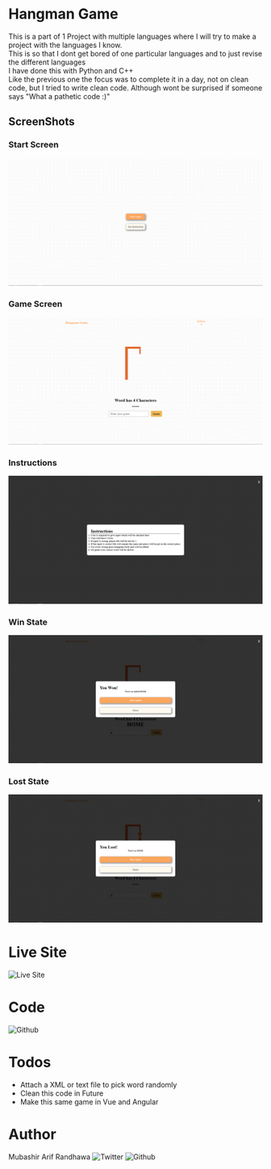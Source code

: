 # Hangman Game

This is a part of 1 Project with multiple languages where I will try to make a project with the languages I know.
<br/>
This is so that I dont get bored of one particular languages and to just revise the different languages
<br/>
I have done this with Python and C++
<br/>
Like the previous one the focus was to complete it in a day, not on clean code, but I tried to write clean code. Although wont be surprised if someone says "What a pathetic code :)"
<br/>

## ScreenShots

### Start Screen

![Hangman Game ScreenShots](./Screenshots/mainscreen.png)

### Game Screen

![Hangman Game ScreenShots](./Screenshots/Gamescreen.jpg)

### Instructions

![Hangman Game ScreenShots](./Screenshots/instructions.png)

### Win State

![Hangman Game ScreenShots](./Screenshots/Win.png)

### Lost State

![Hangman Game ScreenShots](./Screenshots/lost.png)

# Live Site

![Live Site](https://hangman-game-mubashir.surge.sh/)

# Code

![Github](https://github.com/MubashirArifRandhawa/One-Project-Multiple-Languages)

# Todos

<ul>
    <li>Attach a XML or text file to pick word randomly</li>
    <li>Clean this code in Future</li>
    <li>Make this same game in Vue and Angular</li>
</ul>

# Author

Mubashir Arif Randhawa
![Twitter](https://twitter.com/Mubashi19311813)
![Github](https://github.com/MubashirArifRandhawa)
